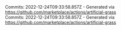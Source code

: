 Commits: 2022-12-24T09:33:58.857Z - Generated via https://github.com/marketplace/actions/artificial-grass
<br>
Commits: 2022-12-24T09:33:58.857Z - Generated via https://github.com/marketplace/actions/artificial-grass
<br>

